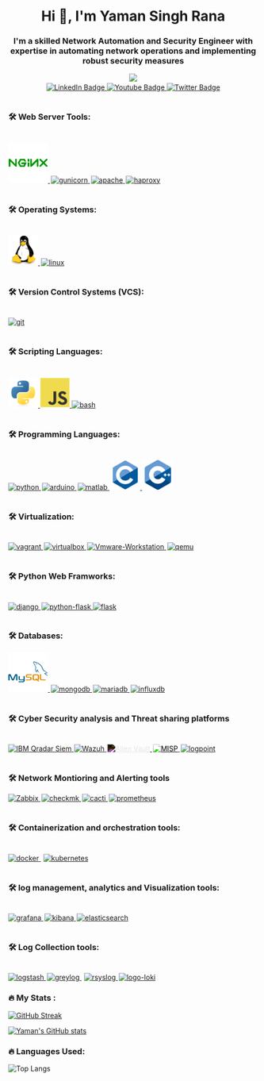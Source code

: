   <div id="header" align="center">
    <h1 align="center">Hi 👋, I'm Yaman Singh Rana</h1>
    <h3 align="center">I'm a skilled Network Automation and Security Engineer with expertise in automating network operations and implementing robust security measures</h3>
    <img src="https://media.giphy.com/media/M9gbBd9nbDrOTu1Mqx/giphy.gif" width="100"/>
  </div>
  <div id="badges" align="center">
    <a href="https://www.linkedin.com/in/yaman-singh-rana-57913254/">
      <img src="https://img.shields.io/badge/LinkedIn-blue?style=for-the-badge&logo=linkedin&logoColor=white" alt="LinkedIn Badge"/>
    </a>
    <a href="https://youtube.com/@docdon">
      <img src="https://img.shields.io/badge/YouTube-red?style=for-the-badge&logo=youtube&logoColor=white" alt="Youtube Badge"/>
    </a>
    <a href="https://twitter.com/ersyaman">
      <img src="https://img.shields.io/badge/Twitter-blue?style=for-the-badge&logo=twitter&logoColor=white" alt="Twitter Badge"/>
    </a>
  </div>
  <div id="badges" align="center">
     <a href="https://github.com/yamangit">
      <img src="https://komarev.com/ghpvc/?username=yamangit&style=flat-square&color=blue" alt=""/>
    </a>
  </div>

  

### 🛠️ Web Server Tools: <br><br>
<div>
    <a href="https://www.nginx.com" target="_blank" rel="noreferrer" style="margin-right: 2px;"> 
        <img src="https://raw.githubusercontent.com/devicons/devicon/master/icons/nginx/nginx-original.svg" alt="nginx" width="80" height="80"/> 
    </a> 
    <a href="https://gunicorn.org/" target="_blank" rel="noreferrer" style="margin-right: 2px;"> 
        <img src="https://cdn.icon-icons.com/icons2/2699/PNG/512/gunicorn_logo_icon_170045.png" alt="gunicorn" width="150" height="80"/> 
    </a>
    <a href="https://httpd.apache.org/" target="_blank" rel="noreferrer" style="margin-right: 2px;"> 
        <img src="https://cdn.icon-icons.com/icons2/2415/PNG/512/apache_original_wordmark_logo_icon_146643.png" alt="apache" width="80" height="80"/> 
    </a>
    <a href="https://www.haproxy.org/" target="_blank" rel="noreferrer" style="margin-right: 2px;"> 
        <img src="https://cdn.icon-icons.com/icons2/2699/PNG/512/haproxy_logo_icon_168133.png" alt="haproxy" width="160" height="80"/> 
    </a>
    
</div>
<br>

### 🛠️ Operating Systems: <br><br>
<div>
    <a href="https://www.linux.org/" target="_blank" rel="noreferrer" style="margin-right: 2px;"> 
        <img src="https://raw.githubusercontent.com/devicons/devicon/master/icons/linux/linux-original.svg" alt="linux" width="60" height="60"/> 
    </a>
    <a href="https://www.microsoft.com/en-us/windows" target="_blank" rel="noreferrer" style="margin-right: 2px;"> 
        <img src="https://cdn.icon-icons.com/icons2/836/PNG/512/Windows_Phone_icon-icons.com_66782.png" alt="linux" width="60" height="60"/> 
    </a>
</div>
<br>

### 🛠️ Version Control Systems (VCS): <br><br>
<div>
    <a href="https://git-scm.com/" target="_blank" rel="noreferrer" style="margin-right: 2px;"> 
        <img src="https://www.vectorlogo.zone/logos/git-scm/git-scm-icon.svg" alt="git" width="60" height="60"/> 
    </a> 
</div>
<br>

### 🛠️ Scripting Languages: <br><br>
 <div>
    <a href="https://www.python.org" target="_blank" rel="noreferrer"> 
        <img src="https://raw.githubusercontent.com/devicons/devicon/master/icons/python/python-original.svg" alt="python" width="60" height="60"/> 
    </a>
    <a href="https://developer.mozilla.org/en-US/docs/Web/JavaScript" target="_blank" rel="noreferrer"> 
        <img src="https://raw.githubusercontent.com/devicons/devicon/master/icons/javascript/javascript-original.svg" alt="javascript" width="60" height="60"/> 
    </a>
    <a href="https://www.gnu.org/software/bash/" target="_blank" rel="noreferrer"> 
        <img src="https://www.vectorlogo.zone/logos/gnu_bash/gnu_bash-icon.svg" alt="bash" width="60" height="60"/>
      </a> 
 </div>
 <br>

### 🛠️ Programming Languages: <br><br>
<div>
    <a href="https://www.python.org" target="_blank" rel="noreferrer" style="margin-right: 2px;"> 
        <img src="https://cdn.icon-icons.com/icons2/1508/PNG/512/python_104451.png" alt="python" width="60" height="60"/> 
    </a> 
    <a href="https://www.arduino.cc/" target="_blank" rel="noreferrer" style="margin-right: 2px;"> 
        <img src="https://cdn.worldvectorlogo.com/logos/arduino-1.svg" alt="arduino" width="60" height="60"/> 
    </a> 
    <a href="https://www.mathworks.com/" target="_blank" rel="noreferrer" style="margin-right: 2px;"> 
        <img src="https://upload.wikimedia.org/wikipedia/commons/2/21/Matlab_Logo.png" alt="matlab" width="60" height="60"/> 
    </a>
    <a href="https://www.cprogramming.com/" target="_blank" rel="noreferrer" style="margin-right: 2px;"> 
        <img src="https://raw.githubusercontent.com/devicons/devicon/master/icons/c/c-original.svg" alt="c" width="60" height="60"/>
    </a>
    <a href="https://www.w3schools.com/cpp/" target="_blank" rel="noreferrer" style="margin-right: 2px;"> 
        <img src="https://raw.githubusercontent.com/devicons/devicon/master/icons/cplusplus/cplusplus-original.svg" alt="cplusplus" width="60" height="60"/> 
    </a>
</div>
<br>

### 🛠️ Virtualization: <br><br>
<div>
    <a href="https://www.vagrantup.com/" target="_blank" rel="noreferrer" style="margin-right: 2px;"> 
        <img src="https://www.vectorlogo.zone/logos/vagrantup/vagrantup-official.svg" alt="vagrant" width="" height="80"/> 
    </a>
    <a href="https://www.virtualbox.org/" target="_blank" rel="noreferrer" style="margin-right: 2px;"> 
        <img src="https://cdn.icon-icons.com/icons2/2699/PNG/512/virtualbox_logo_icon_169253.png" alt="virtualbox" width="" height="80"/> 
    </a>
    <a href="https://www.vmware.com/products/workstation-player/workstation-player-evaluation.html.html" target="_blank" rel="noreferrer" style="margin-right: 2px;"> 
        <img src="https://cdn.icon-icons.com/icons2/195/PNG/256/VMware_23516.png" alt="Vmware-Workstation" width="" height="80"/> 
    </a>
    <a href="https://www.qemu.org/" target="_blank" rel="noreferrer" style="margin-right: 2px;"> 
        <img src="https://cdn.icon-icons.com/icons2/2699/PNG/512/qemu_logo_icon_170817.png" alt="qemu" width="" height="80"/> 
    </a>
</div>
<br>

### 🛠️ Python Web Framworks: <br><br>
<div>
    <a href="https://www.djangoproject.com/" target="_blank" rel="noreferrer" style="margin-right: 2px;"> 
        <img src="https://cdn.worldvectorlogo.com/logos/django.svg" alt="django" width="60" height="60"/> 
    </a>
    <a href="https://flask.palletsprojects.com/en/3.0.x/" target="_blank" rel="noreferrer"> 
        <img src="https://flask.palletsprojects.com/en/3.0.x/_images/flask-horizontal.png" alt="python-flask" width="180" height="60"/> 
    </a>
    <a href="https://fastapi.tiangolo.com/" target="_blank" rel="noreferrer"> 
        <img src="https://fastapi.tiangolo.com/img/logo-margin/logo-teal.png" alt="flask" width="170" height="60"/> 
    </a>
</div>
<br>

### 🛠️ Databases:
<div>
    <a href="https://www.mysql.com/" target="_blank" rel="noreferrer" style="margin-right: 2px;"> 
        <img src="https://raw.githubusercontent.com/devicons/devicon/master/icons/mysql/mysql-original-wordmark.svg" alt="mysql" width="" height="80"/> 
    </a> 
    <a href="https://www.mongodb.com/" target="_blank" rel="noreferrer" style="margin-right: 2px;"> 
        <img src="https://cdn.icon-icons.com/icons2/2415/PNG/512/mongodb_original_wordmark_logo_icon_146425.png" alt="mongodb" width="" height="80"/> 
    </a>
    <a href="https://mariadb.org/" target="_blank" rel="noreferrer" style="margin-right: 2px;"> 
        <img src="https://cdn.icon-icons.com/icons2/2107/PNG/512/file_type_mariadb_icon_130403.png" alt="mariadb" width="" height="80" /> 
    </a>
    <a href="https://mariadb.org/" target="_blank" rel="noreferrer" style="margin-right: 2px;"> 
        <img src="https://www.stackhero.io/assets/src/images/servicesLogos/influxdb.svg" alt="influxdb" width="" height="80" /> 
    </a>
</div>
<br>

### 🛠️ Cyber Security analysis and Threat sharing platforms <br><br>
<div>
    <a href="https://www.ibm.com/products/qradar-siem" target="_blank" rel="noreferrer" style="margin-right: 1px;">
        <img src="https://www.airslate.com/preview/explorebots/security/ibm-qradar.svg"
            alt="IBM Qradar Siem" width="60" height="60" />
    </a>
    <a href="https://wazuh.com/" target="_blank" rel="noreferrer" style="margin-right: 2px;">
        <img src="https://habrastorage.org/getpro/habr/upload_files/2f7/b0b/aff/2f7b0baff44a787dc60245534d882e7f.jpg" alt="Wazuh" width="" height="80" />
    </a>
    <a href="https://otx.alienvault.com" target="_blank" rel="noreferrer" style="margin-right: 2px;">
        <img src="https://tsqatar.com/wp-content/uploads/2023/11/Alienvault-white-300x113.png" alt="Alien Vault" width="" height="80" style="filter: invert(100%);" />
    </a>
    <a href="https://www.misp-project.org/" target="_blank" rel="noreferrer" style="margin-right: 2px;">
        <img src="https://upload.wikimedia.org/wikipedia/commons/9/91/Misp-logo.png" alt="MISP" width="" height="80" style="filter: contrast(200%);"/>
    </a>
    <a href="https://www.logpoint.com/en/" target="_blank" rel="noreferrer" style="margin-right: 2px;">
        <img src="https://pbs.twimg.com/profile_images/1631232217677430785/73mPMFGX_400x400.jpg" alt="logpoint" width="" height="80" />
    </a>
</div>
<br>

### 🛠️ Network Montioring and Alerting tools <br>
<div>
    <a href="https://www.zabbix.com/" target="_blank" rel="noreferrer" style="margin-right: 2px;">
        <img src="https://cdn.icon-icons.com/icons2/2699/PNG/512/zabbix_logo_icon_168734.png" alt="Zabbix" width="" height="80" />
    </a>
    <a href="https://checkmk.com/" target="_blank" rel="noreferrer" style="margin-right: 2px;">
        <img src="https://checkmk.com/application/files/7416/8474/4905/checkmk-logo-green-on-white.png" alt="checkmk" width="" height="80"/>
    </a>
    <a href="https://www.cacti.net/" target="_blank" rel="noreferrer" style="margin-right: 2px;">
        <img src="https://avatars.githubusercontent.com/u/5142645?v=4&s=160" alt="cacti" width="" height="80" />
    </a>
    <a href="https://prometheus.io/docs/introduction/overview/" target="_blank" rel="noreferrer" style="margin-right: 2px;">
        <img src="https://cdn.icon-icons.com/icons2/2107/PNG/512/file_type_prometheus_icon_130229.png" alt="prometheus" width="" height="80" />
    </a>
</div>
<br>

### 🛠️ Containerization and orchestration tools: <br><br>
<div>
    <a href="https://www.docker.com/" target="_blank" rel="noreferrer" style="margin-right: 5px;">
        <img src="https://cdn.icon-icons.com/icons2/2407/PNG/512/docker_icon_146192.png" alt="docker" width="" height="80" />
    </a>
    <a href="https://kubernetes.io/" target="_blank" rel="noreferrer" style="margin-right: 5px;">
        <img src="https://cdn.icon-icons.com/icons2/2699/PNG/512/kubernetes_logo_icon_168359.png" alt="kubernetes" width="" height="80" />
    </a>

</div>
<br>

### 🛠️ log management, analytics and Visualization tools: <br><br>
<div>
    <a href="https://grafana.com" target="_blank" rel="noreferrer" style="margin-right: 2px;"> 
        <img src="https://www.vectorlogo.zone/logos/grafana/grafana-icon.svg" alt="grafana" width="80" height="80"/> 
    </a> 
    <a href="https://www.elastic.co/kibana" target="_blank" rel="noreferrer" style="margin-right: 2px;"> 
        <img src="https://www.vectorlogo.zone/logos/elasticco_kibana/elasticco_kibana-icon.svg" alt="kibana" width="80" height="80"/> 
    </a>
    <a href="https://www.elastic.co" target="_blank" rel="noreferrer" style="margin-right: 2px;"> 
        <img src="https://www.vectorlogo.zone/logos/elastic/elastic-icon.svg" alt="elasticsearch" width="80" height="80"/> 
      </a> 
</div>
<br>

### 🛠️ Log Collection tools: <br><br>
<div>
    <a href="https://www.elastic.co/guide/en/logstash/current/introduction.html" target="_blank" rel="noreferrer" style="margin-right: 2px;"> 
        <img src="https://cdn.icon-icons.com/icons2/2699/PNG/512/elasticco_logstash_logo_icon_170185.png" alt="logstash" width="" height="80"/> 
    </a>
    <a href="https://graylog.org/" target="_blank" rel="noreferrer" style="margin-right: 5px;"> 
        <img src="https://graylog.org/wp-content/uploads/2022/10/graylog-logo.svg" alt="greylog" width="150" height="80"/> 
    </a>
    <a href="https://www.rsyslog.com/" target="_blank" rel="noreferrer" style="margin-right: 2px;"> 
        <img src="https://www.rsyslog.com/files/2019/01/logo_neu_cropped.png.webp" alt="rsyslog" width="150" height="80"/> 
    </a>
    <a href="https://grafana.com/oss/loki/" target="_blank" rel="noreferrer" style="margin-right: 2px;"> 
        <img src="https://grafana.com/static/img/logos/logo-loki.svg" alt="logo-loki" width="" height="80"/> 
    </a>
</div>


### :fire: My Stats :
[![GitHub Streak](http://github-readme-streak-stats.herokuapp.com?user=yamangit&theme=dark&date_format=M%20j%5B%2C%20Y%5D)](https://git.io/streak-stats)

[![Yaman's GitHub stats](https://github-readme-stats.vercel.app/api?username=yamangit&show_icons=true&theme=radical)](https://git.io/streak-stats)

### :fire: Languages Used:
![Top Langs](https://github-readme-stats.vercel.app/api/top-langs/?username=yamangit&layout=compact&theme=vision-friendly-dark)
